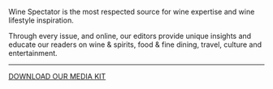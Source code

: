 Wine Spectator is the most respected source for wine expertise and wine lifestyle inspiration.

Through every issue, and online, our editors provide unique insights and educate our readers on wine & spirits, food & fine dining, travel, culture and entertainment. 

<hr class="g-width-30x g-brd-primary g-my-40">

<a href="/images/pdf/WSMediaKit_2018.pdf" class="btn btn-md u-btn-outline-primary g-brd-2 g-rounded-10">DOWNLOAD OUR MEDIA KIT</a>
